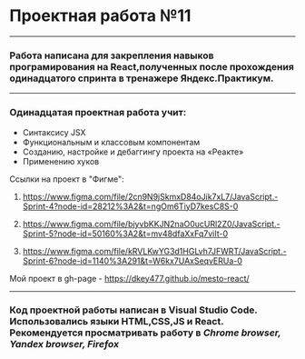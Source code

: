 # Проектная работа №11
________________________________________________________________
### Работа написана для закрепления навыков програмирования на React,полученных после прохождения одинадцатого спринта в тренажере Яндекс.Практикум.
_______________________________________________________________
### Одинадцатая проектная работа учит:
- Синтаксису JSX
- Функциональным и классовым компонентам
- Созданию, настройке и дебаггингу проекта на «Реакте»
- Применению хуков



Ссылки на проект в "Фигме":
1. https://www.figma.com/file/2cn9N9jSkmxD84oJik7xL7/JavaScript.-Sprint-4?node-id=28212%3A2&t=ngOm6TiyD7kesC8S-0

2. https://www.figma.com/file/bjyvbKKJN2naO0ucURl2Z0/JavaScript.-Sprint-5?node-id=50160%3A2&t=mv48dfaXxFq7viIt-0

3. https://www.figma.com/file/kRVLKwYG3d1HGLvh7JFWRT/JavaScript.-Sprint-6?node-id=1140%3A291&t=W6kx7UAxSeqvERUa-0


Мой проект в gh-page - https://dkey477.github.io/mesto-react/
________________________________________________________________
### Код проектной работы написан в Visual Studio Code. Использовались языки HTML,CSS,JS и React. Рекомендуется просматривать работу в *Chrome browser, Yandex browser, Firefox*

